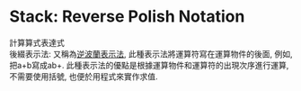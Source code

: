 # Stack: Reverse Polish Notation

計算算式表達式  
後綴表示法: 又稱為[逆波蘭表示法](https://zh.wikipedia.org/wiki/%E9%80%86%E6%B3%A2%E5%85%B0%E8%A1%A8%E7%A4%BA%E6%B3%95), 此種表示法將運算符寫在運算物件的後面, 例如, 把a+b寫成ab+. 此種表示法的優點是根據運算物件和運算符的出現次序進行運算, 不需要使用括號, 也便於用程式來實作求值.

